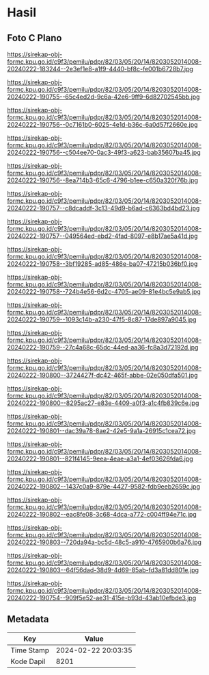 # Hasil

## Foto C Plano

https://sirekap-obj-formc.kpu.go.id/c9f3/pemilu/pdpr/82/03/05/20/14/8203052014008-20240222-183244--2e3ef1e8-a1f9-4440-bf8c-fe001b6728b7.jpg

https://sirekap-obj-formc.kpu.go.id/c9f3/pemilu/pdpr/82/03/05/20/14/8203052014008-20240222-190755--65c4ed2d-9c6a-42e6-9ff9-6d82702545bb.jpg

https://sirekap-obj-formc.kpu.go.id/c9f3/pemilu/pdpr/82/03/05/20/14/8203052014008-20240222-190756--0c7161b0-6025-4e1d-b36c-6a0d57f2660e.jpg

https://sirekap-obj-formc.kpu.go.id/c9f3/pemilu/pdpr/82/03/05/20/14/8203052014008-20240222-190756--c504ee70-0ac3-49f3-a623-bab35607ba45.jpg

https://sirekap-obj-formc.kpu.go.id/c9f3/pemilu/pdpr/82/03/05/20/14/8203052014008-20240222-190756--8ea714b3-65c6-4796-b1ee-c650a320f76b.jpg

https://sirekap-obj-formc.kpu.go.id/c9f3/pemilu/pdpr/82/03/05/20/14/8203052014008-20240222-190757--c8dcaddf-3c13-49d9-b6ad-c6363bd4bd23.jpg

https://sirekap-obj-formc.kpu.go.id/c9f3/pemilu/pdpr/82/03/05/20/14/8203052014008-20240222-190757--049564ed-ebd2-4fad-8097-e8b17ae5a41d.jpg

https://sirekap-obj-formc.kpu.go.id/c9f3/pemilu/pdpr/82/03/05/20/14/8203052014008-20240222-190758--3bf19285-ad85-486e-ba07-47215b036bf0.jpg

https://sirekap-obj-formc.kpu.go.id/c9f3/pemilu/pdpr/82/03/05/20/14/8203052014008-20240222-190758--724b4e56-6d2c-4705-ae09-81e4bc5e9ab5.jpg

https://sirekap-obj-formc.kpu.go.id/c9f3/pemilu/pdpr/82/03/05/20/14/8203052014008-20240222-190759--1093c14b-a230-47f5-8c87-17de897a9045.jpg

https://sirekap-obj-formc.kpu.go.id/c9f3/pemilu/pdpr/82/03/05/20/14/8203052014008-20240222-190759--27c4a68c-65dc-44ed-aa36-fc8a3d72192d.jpg

https://sirekap-obj-formc.kpu.go.id/c9f3/pemilu/pdpr/82/03/05/20/14/8203052014008-20240222-190800--3724427f-dc42-465f-abbe-02e050dfa501.jpg

https://sirekap-obj-formc.kpu.go.id/c9f3/pemilu/pdpr/82/03/05/20/14/8203052014008-20240222-190800--8295ac27-e83e-4409-a0f3-a1c4fb839c6e.jpg

https://sirekap-obj-formc.kpu.go.id/c9f3/pemilu/pdpr/82/03/05/20/14/8203052014008-20240222-190801--dac39a78-8ae2-42e5-9a1a-26915c1cea72.jpg

https://sirekap-obj-formc.kpu.go.id/c9f3/pemilu/pdpr/82/03/05/20/14/8203052014008-20240222-190801--821f4145-9eea-4eae-a3a1-4ef03626fda6.jpg

https://sirekap-obj-formc.kpu.go.id/c9f3/pemilu/pdpr/82/03/05/20/14/8203052014008-20240222-190802--1437c0a9-879e-4427-9582-fdb9eeb2659c.jpg

https://sirekap-obj-formc.kpu.go.id/c9f3/pemilu/pdpr/82/03/05/20/14/8203052014008-20240222-190802--eac8fe08-3c68-4dca-a772-c004ff94e71c.jpg

https://sirekap-obj-formc.kpu.go.id/c9f3/pemilu/pdpr/82/03/05/20/14/8203052014008-20240222-190803--720da94a-bc5d-48c5-a910-4765900b6a76.jpg

https://sirekap-obj-formc.kpu.go.id/c9f3/pemilu/pdpr/82/03/05/20/14/8203052014008-20240222-190803--64f56dad-38d9-4d69-85ab-fd3a81dd801e.jpg

https://sirekap-obj-formc.kpu.go.id/c9f3/pemilu/pdpr/82/03/05/20/14/8203052014008-20240222-190754--909f5e52-ae31-415e-b93d-43ab10efbde3.jpg


## Metadata

| Key        | Value               |
| ---------- | ------------------- |
| Time Stamp | 2024-02-22 20:03:35 |
| Kode Dapil | 8201                |



